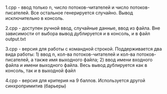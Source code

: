 
1.cpp - ввод только n, число потоков-читателей и число потоков-писателей. Все остальное генерируется случайно. Вывод исключительно в консоль.  

2.cpp - доступен ручной ввод, случайные данные, ввод из файла. Вне зависимости от выбора вывод дублируется и в консоль, и в файл output.txt  

3.cpp - версия для работы с командной строкой. Поддерживается два вида работы: 1) ввод n, кол-ва потоков-читателей и кол-ва потоков-писателей, а также имя выходного файла; 2) ввод имени входного файла и имени выходного файла. Весь вывод дублируется как в консоль, так и в выходной файл  

4.cpp - версия для критерия на 9 баллов. Используется другой синхропримитив (барьеры)
